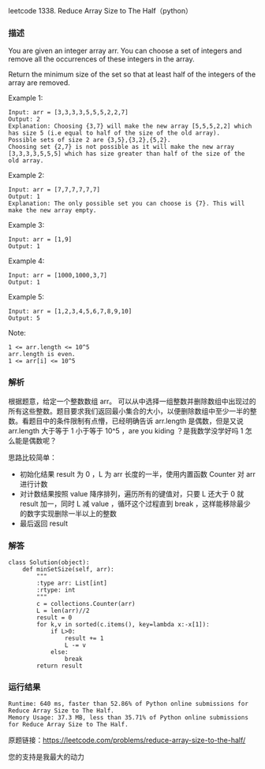 leetcode  1338. Reduce Array Size to The Half（python）

### 描述


You are given an integer array arr. You can choose a set of integers and remove all the occurrences of these integers in the array.

Return the minimum size of the set so that at least half of the integers of the array are removed.


Example 1:

	Input: arr = [3,3,3,3,5,5,5,2,2,7]
	Output: 2
	Explanation: Choosing {3,7} will make the new array [5,5,5,2,2] which has size 5 (i.e equal to half of the size of the old array).
	Possible sets of size 2 are {3,5},{3,2},{5,2}.
	Choosing set {2,7} is not possible as it will make the new array [3,3,3,3,5,5,5] which has size greater than half of the size of the old array.

	
Example 2:

	Input: arr = [7,7,7,7,7,7]
	Output: 1
	Explanation: The only possible set you can choose is {7}. This will make the new array empty.


Example 3:

	Input: arr = [1,9]
	Output: 1

	
Example 4:

	Input: arr = [1000,1000,3,7]
	Output: 1

	
Example 5:

	Input: arr = [1,2,3,4,5,6,7,8,9,10]
	Output: 5


Note:

	1 <= arr.length <= 10^5
	arr.length is even.
	1 <= arr[i] <= 10^5


### 解析


根据题意，给定一个整数数组 arr。 可以从中选择一组整数并删除数组中出现过的所有这些整数。题目要求我们返回最小集合的大小，以便删除数组中至少一半的整数。看题目中的条件限制有点懵，已经明确告诉 arr.length 是偶数，但是又说 arr.length 大于等于 1 小于等于 10^5 ，are you kiding ？是我数学没学好吗 1 怎么能是偶数呢？

思路比较简单：

* 初始化结果 result 为 0 ，L 为 arr 长度的一半，使用内置函数 Counter 对 arr 进行计数
* 对计数结果按照 value 降序排列，遍历所有的键值对，只要 L 还大于 0 就 result 加一，同时 L 减 value ，循环这个过程直到 break ，这样能移除最少的数字实现删除一半以上的整数
* 最后返回 result

### 解答
				

	class Solution(object):
	    def minSetSize(self, arr):
	        """
	        :type arr: List[int]
	        :rtype: int
	        """
	        c = collections.Counter(arr)
	        L = len(arr)//2
	        result = 0
	        for k,v in sorted(c.items(), key=lambda x:-x[1]):
	            if L>0:
	                result += 1
	                L -= v
	            else:
	                break
	        return result
	                
            	      
			
### 运行结果

	Runtime: 640 ms, faster than 52.86% of Python online submissions for Reduce Array Size to The Half.
	Memory Usage: 37.3 MB, less than 35.71% of Python online submissions for Reduce Array Size to The Half.



原题链接：https://leetcode.com/problems/reduce-array-size-to-the-half/



您的支持是我最大的动力
